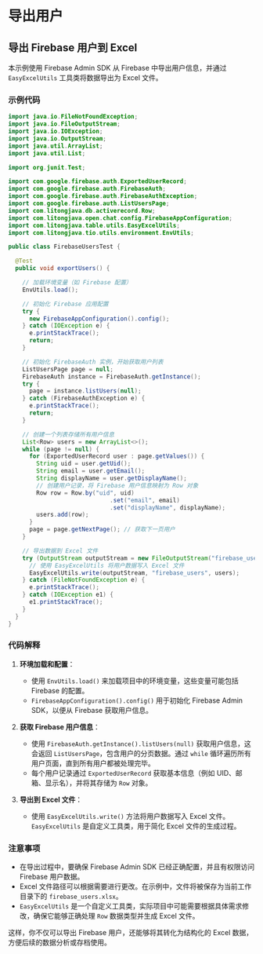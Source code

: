 # 导出用户

## 导出 Firebase 用户到 Excel

本示例使用 Firebase Admin SDK 从 Firebase 中导出用户信息，并通过 `EasyExcelUtils` 工具类将数据导出为 Excel 文件。

### 示例代码

```java
import java.io.FileNotFoundException;
import java.io.FileOutputStream;
import java.io.IOException;
import java.io.OutputStream;
import java.util.ArrayList;
import java.util.List;

import org.junit.Test;

import com.google.firebase.auth.ExportedUserRecord;
import com.google.firebase.auth.FirebaseAuth;
import com.google.firebase.auth.FirebaseAuthException;
import com.google.firebase.auth.ListUsersPage;
import com.litongjava.db.activerecord.Row;
import com.litongjava.open.chat.config.FirebaseAppConfiguration;
import com.litongjava.table.utils.EasyExcelUtils;
import com.litongjava.tio.utils.environment.EnvUtils;

public class FirebaseUsersTest {

  @Test
  public void exportUsers() {

    // 加载环境变量（如 Firebase 配置）
    EnvUtils.load();

    // 初始化 Firebase 应用配置
    try {
      new FirebaseAppConfiguration().config();
    } catch (IOException e) {
      e.printStackTrace();
      return;
    }

    // 初始化 FirebaseAuth 实例，开始获取用户列表
    ListUsersPage page = null;
    FirebaseAuth instance = FirebaseAuth.getInstance();
    try {
      page = instance.listUsers(null);
    } catch (FirebaseAuthException e) {
      e.printStackTrace();
      return;
    }

    // 创建一个列表存储所有用户信息
    List<Row> users = new ArrayList<>();
    while (page != null) {
      for (ExportedUserRecord user : page.getValues()) {
        String uid = user.getUid();
        String email = user.getEmail();
        String displayName = user.getDisplayName();
        // 创建用户记录，将 Firebase 用户信息映射为 Row 对象
        Row row = Row.by("uid", uid)
                             .set("email", email)
                             .set("displayName", displayName);
        users.add(row);
      }
      page = page.getNextPage(); // 获取下一页用户
    }

    // 导出数据到 Excel 文件
    try (OutputStream outputStream = new FileOutputStream("firebase_users.xlsx")) {
      // 使用 EasyExcelUtils 将用户数据写入 Excel 文件
      EasyExcelUtils.write(outputStream, "firebase_users", users);
    } catch (FileNotFoundException e) {
      e.printStackTrace();
    } catch (IOException e1) {
      e1.printStackTrace();
    }
  }
}
```

### 代码解释

1. **环境加载和配置**：

   - 使用 `EnvUtils.load()` 来加载项目中的环境变量，这些变量可能包括 Firebase 的配置。
   - `FirebaseAppConfiguration().config()` 用于初始化 Firebase Admin SDK，以便从 Firebase 获取用户信息。

2. **获取 Firebase 用户信息**：

   - 使用 `FirebaseAuth.getInstance().listUsers(null)` 获取用户信息，这会返回 `ListUsersPage`，包含用户的分页数据。通过 `while` 循环遍历所有用户页面，直到所有用户都被处理完毕。
   - 每个用户记录通过 `ExportedUserRecord` 获取基本信息（例如 UID、邮箱、显示名），并将其存储为 `Row` 对象。

3. **导出到 Excel 文件**：
   - 使用 `EasyExcelUtils.write()` 方法将用户数据写入 Excel 文件。`EasyExcelUtils` 是自定义工具类，用于简化 Excel 文件的生成过程。

### 注意事项

- 在导出过程中，要确保 Firebase Admin SDK 已经正确配置，并且有权限访问 Firebase 用户数据。
- Excel 文件路径可以根据需要进行更改。在示例中，文件将被保存为当前工作目录下的 `firebase_users.xlsx`。
- `EasyExcelUtils` 是一个自定义工具类，实际项目中可能需要根据具体需求修改，确保它能够正确处理 `Row` 数据类型并生成 Excel 文件。

这样，你不仅可以导出 Firebase 用户，还能够将其转化为结构化的 Excel 数据，方便后续的数据分析或存档使用。
